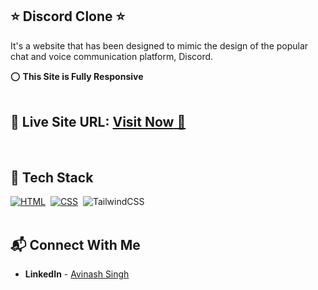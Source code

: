 ## ⭐ Discord Clone ⭐

It's a website that has been designed to mimic the design of the popular chat and voice communication platform, Discord.

⭕ **This Site is Fully Responsive**
<br>
<br>

## 📌 **Live Site URL:** <a href="https://discordwebapp.netlify.app/">**Visit Now** 🚀</a>

<br>

## 📌 Tech Stack

[![HTML](https://img.shields.io/badge/html5%20-%23E34F26.svg?&style=for-the-badge&logo=html5&logoColor=white)](https://github.com/prakash-naikwadi)&nbsp;
[![CSS](https://img.shields.io/badge/css3%20-%231572B6.svg?&style=for-the-badge&logo=css3&logoColor=white)](https://github.com/prakash-naikwadi)&nbsp;
<img alt="TailwindCSS" src="https://img.shields.io/badge/Tailwind_CSS-38B2AC?style=for-the-badge&logo=tailwind-css&logoColor=white"/>&nbsp;
<br>
<br>

## 📬 Connect With Me

- **LinkedIn** - [Avinash Singh](https://www.linkedin.com/in/avinash-singh-331452193)

